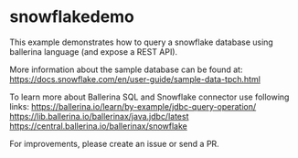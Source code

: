 # snowflakedemo
This example demonstrates how to query a snowflake database using ballerina language (and expose a REST API).

More information about the sample database can be found at: 
https://docs.snowflake.com/en/user-guide/sample-data-tpch.html

To learn more about Ballerina SQL and Snowflake connector use following links:
    https://ballerina.io/learn/by-example/jdbc-query-operation/
    https://lib.ballerina.io/ballerinax/java.jdbc/latest
    https://central.ballerina.io/ballerinax/snowflake

For improvements, please create an issue or send a PR.
